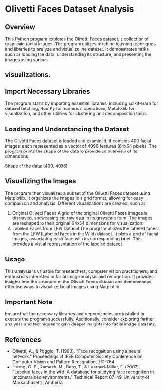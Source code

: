 <h1> Olivetti Faces Dataset Analysis </h1>


<h2> Overview </h2>
This Python program explores the Olivetti Faces dataset, a collection of grayscale facial images. The program utilizes machine learning techniques and libraries to analyze and visualize the dataset. It demonstrates tasks such as loading the data, understanding its structure, and presenting the images using various <h2> visualizations.

<h2>Import Necessary Libraries </h2>
The program starts by importing essential libraries, including scikit-learn for dataset fetching, NumPy for numerical operations, Matplotlib for visualization, and other utilities for clustering and decomposition tasks.

<h2> Loading and Understanding the Dataset </h2>
The Olivetti Faces dataset is loaded and examined. It contains 400 facial images, each represented as a vector of 4096 features (64x64 pixels). The program prints the shape of the data to provide an overview of its dimensions.

Shape of the data: (400, 4096)

<h2> Visualizing the Images </h2>
The program then visualizes a subset of the Olivetti Faces dataset using Matplotlib. It organizes the images in a grid format, allowing for easy comparison and analysis. Different visualizations are created, such as:

<ol>
<li> Original Olivetti Faces
A grid of the original Olivetti Faces images is displayed, showcasing the raw data in its grayscale form. The images are reshaped to their original 64x64 dimensions for visualization. </li>

<li> Labeled Faces from LFW Dataset
The program utilizes the labeled faces from the LFW (Labeled Faces in the Wild) dataset. It plots a grid of facial images, associating each face with its corresponding label. This provides a visual representation of the labeled dataset. </li>
</ol>

<h2>Usage</h2>
This analysis is valuable for researchers, computer vision practitioners, and enthusiasts interested in facial image analysis and recognition. It provides insights into the structure of the Olivetti Faces dataset and demonstrates effective ways to visualize facial images using Matplotlib.

<h2>Important Note</h2>
Ensure that the necessary libraries and dependencies are installed to execute the program successfully. Additionally, consider exploring further analyses and techniques to gain deeper insights into facial image datasets.

<h2> References </h2>
<ul>
<li>Olivetti, A., & Poggio, T. (1993). "Face recognition using a neural network." Proceedings of IEEE Computer Society Conference on Computer Vision and Pattern Recognition, 761-764. </li>

<li>Huang, G. B., Ramesh, M., Berg, T., & Learned-Miller, E. (2007). "Labeled faces in the wild: A database for studying face recognition in unconstrained environments." Technical Report 07-49, University of Massachusetts, Amherst.</li>
</ul>



